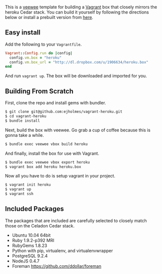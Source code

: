 This is a [veewee](https://github.com/jedi4ever/veewee) template for building a
[Vagrant](http://vagrantup.com/) box that closely mirrors the heroku Cedar stack. You can build it
yourself by following the directions below or install a prebuilt version from [here](http://dl.dropbox.com/u/1906634/heroku.box).

## Easy install

Add the following to your `Vagrantfile`.

```ruby
Vagrant::Config.run do |config|
  config.vm.box = "heroku"
  config.vm.box_url = "http://dl.dropbox.com/u/1906634/heroku.box"
end
```

And run `vagrant up`. The box will be downloaded and imported for you.

## Building From Scratch

First, clone the repo and install gems with bundler.

```bash
$ git clone git@github.com:ejholmes/vagrant-heroku.git
$ cd vagrant-heroku
$ bundle install
```

Next, build the box with veewee. Go grab a cup of coffee because this is gonna
take a while.

```bash
$ bundle exec veewee vbox build heroku
```

And finally, install the box for use with Vagrant.

```bash
$ bundle exec veewee vbox export heroku
$ vagrant box add heroku heroku.box
```

Now all you have to do is setup vagrant in your project.

```bash
$ vagrant init heroku
$ vagrant up
$ vagrant ssh
```

## Included Packages

The packages that are included are carefully selected to closely match those on
the Celadon Cedar stack.

* Ubuntu 10.04 64bit
* Ruby 1.9.2-p392 MRI
* RubyGems 1.8.23
* Python with pip, virtualenv, and virtualenvwrapper
* PostgreSQL 9.2.4
* NodeJS 0.4.7
* Foreman https://github.com/ddollar/foreman
